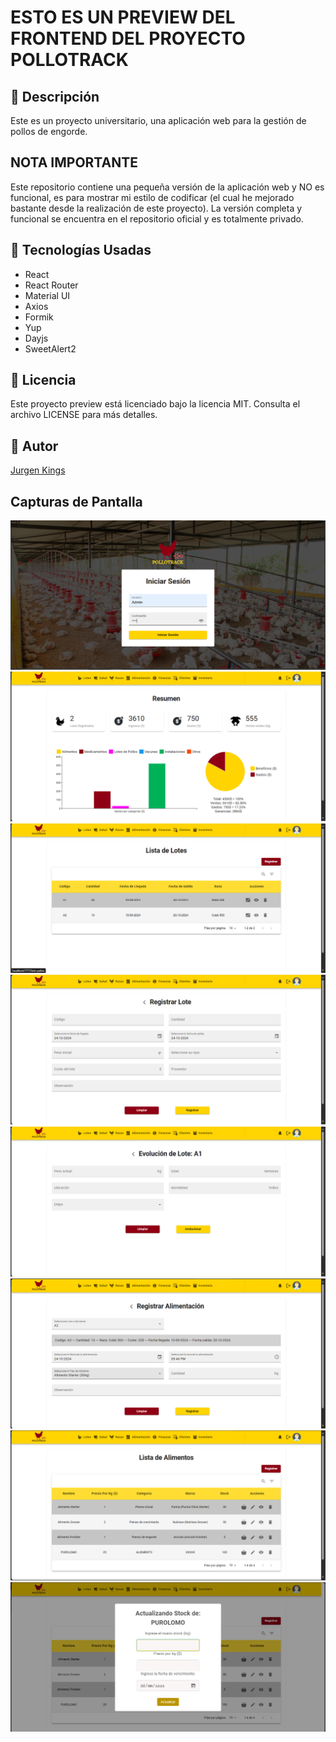 # ESTO ES UN PREVIEW DEL FRONTEND DEL PROYECTO POLLOTRACK

## 📌 Descripción

Este es un proyecto universitario, una aplicación web para la gestión de pollos de engorde. 

## NOTA IMPORTANTE

Este repositorio contiene una pequeña versión de la aplicación web y NO es funcional, es para mostrar mi estilo de codificar (el cual he mejorado bastante desde la realización de este proyecto). 
La versión completa y funcional se encuentra en el repositorio oficial y es totalmente privado.

## 🚀 Tecnologías Usadas

- React
- React Router
- Material UI
- Axios
- Formik
- Yup
- Dayjs
- SweetAlert2

## 📝 Licencia

Este proyecto preview está licenciado bajo la licencia MIT. Consulta el archivo LICENSE para más detalles.

## 📝 Autor

[Jurgen Kings](https://jurgenkings.com)

## Capturas de Pantalla

![Captura de pantalla](https://github.com/JurgenKings/prev-front-pollotrack/blob/main/public/project-1.png)
![Captura de pantalla](https://github.com/JurgenKings/prev-front-pollotrack/blob/main/public/project-2.png)
![Captura de pantalla](https://github.com/JurgenKings/prev-front-pollotrack/blob/main/public/project-3.png)
![Captura de pantalla](https://github.com/JurgenKings/prev-front-pollotrack/blob/main/public/project-4.png)
![Captura de pantalla](https://github.com/JurgenKings/prev-front-pollotrack/blob/main/public/project-5.png)
![Captura de pantalla](https://github.com/JurgenKings/prev-front-pollotrack/blob/main/public/project-6.png)
![Captura de pantalla](https://github.com/JurgenKings/prev-front-pollotrack/blob/main/public/project-7.png)
![Captura de pantalla](https://github.com/JurgenKings/prev-front-pollotrack/blob/main/public/project-8.png)


